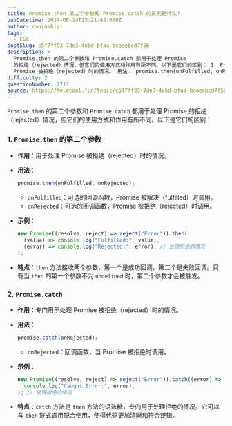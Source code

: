 ```yaml
---
title: Promise then 第二个参数和 Promise.catch 的区别是什么?
pubDatetime: 2024-08-14T23:21:48.000Z
author: caorushizi
tags:
  - ES6
postSlug: c5f7ff93-7de3-4ebd-bfaa-bcaeebcd7f56
description: >-
  Promise.then 的第二个参数和 Promise.catch 都用于处理 Promise
  的拒绝（rejected）情况，但它们的使用方式和作用有所不同。以下是它们的区别： 1. Promise.then 的第二个参数 作用：用于处理
  Promise 被拒绝（rejected）时的情况。 用法： promise.then(onFulfilled, onRejected); onFulfil
difficulty: 2
questionNumber: 2711
source: https://fe.ecool.fun/topic/c5f7ff93-7de3-4ebd-bfaa-bcaeebcd7f56
---
```


`Promise.then` 的第二个参数和 `Promise.catch` 都用于处理 Promise 的拒绝（rejected）情况，但它们的使用方式和作用有所不同。以下是它们的区别：

### **1. `Promise.then` 的第二个参数**

- **作用**：用于处理 Promise 被拒绝（rejected）时的情况。
- **用法**：

  ```javascript
  promise.then(onFulfilled, onRejected);
  ```

  - `onFulfilled`：可选的回调函数，Promise 被解决（fulfilled）时调用。
  - `onRejected`：可选的回调函数，Promise 被拒绝（rejected）时调用。

- **示例**：

  ```javascript
  new Promise((resolve, reject) => reject("Error")).then(
    (value) => console.log("Fulfilled:", value),
    (error) => console.log("Rejected:", error), // 处理拒绝的情况
  );
  ```

- **特点**：`then` 方法接收两个参数，第一个是成功回调，第二个是失败回调。只有当 `then` 的第一个参数不为 `undefined` 时，第二个参数才会被触发。

### **2. `Promise.catch`**

- **作用**：专门用于处理 Promise 被拒绝（rejected）时的情况。
- **用法**：

  ```javascript
  promise.catch(onRejected);
  ```

  - `onRejected`：回调函数，当 Promise 被拒绝时调用。

- **示例**：

  ```javascript
  new Promise((resolve, reject) => reject("Error")).catch((error) =>
    console.log("Caught Error:", error),
  ); // 处理拒绝的情况
  ```

- **特点**：`catch` 方法是 `then` 方法的语法糖，专门用于处理拒绝的情况。它可以与 `then` 链式调用配合使用，使得代码更加清晰和符合逻辑。
